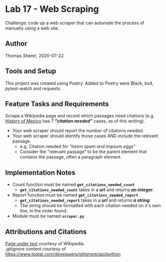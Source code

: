 # Lab 17 - Web Scraping
Challenge:  code up a web scraper that can automate the process of manually using a web site.

## Author
Thomas Sherer, 2020-07-22

## Tools and Setup
This project was created using Poetry.
Added to Poetry were Black, bs4, pytest-watch and requests.

## Feature Tasks and Requirements
Scrape a Wikipedia page and record which passages need citations (e.g. [History of Mexico](https://en.wikipedia.org/wiki/History_of_Mexico) has 7 __*"citation needed"*__ cases, as of this writing).
- Your web scraper should report the number of citations needed.
- Your web scraper should identify those cases AND include the relevant passage.
    - e.g. Citation needed for *"lorem spam and impsum eggs"*
    - Consider the "relevant passage" to be the parent element that contains the passage, often a paragraph element.

## Implementation Notes
- Count function must be named __`get_citations_needed_count`__
    - __`get_citations_needed_count`__ takes in a __*url*__ and returns __*an integer*__.
- Report function must be named __`get_citations_needed_report`__
    - __`get_citations_needed_report`__ takes in a __*url*__ and returns __*a string*__.
    - The string should be formatted with each citation needed on it's own line, in the order found.
- Module must be named __`scraper.py`__

## Attributions and Citations

[Page under test](https://en.wikipedia.org/wiki/NASA) courtesy of Wikipedia. <br>
.gitignore content courtesy of https://www.toptal.com/developers/gitignore/api/python
